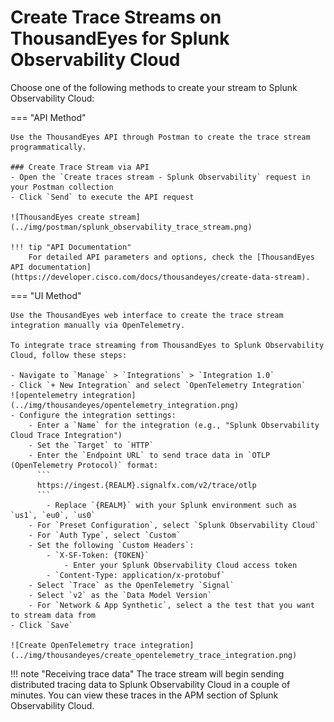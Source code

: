 # Create Trace Streams on ThousandEyes for Splunk Observability Cloud

Choose one of the following methods to create your stream to Splunk Observability Cloud:

=== "API Method"

    Use the ThousandEyes API through Postman to create the trace stream programmatically.
    
    ### Create Trace Stream via API
    - Open the `Create traces stream - Splunk Observability` request in your Postman collection
    - Click `Send` to execute the API request
    
    ![ThousandEyes create stream](../img/postman/splunk_observability_trace_stream.png)

    !!! tip "API Documentation"
        For detailed API parameters and options, check the [ThousandEyes API documentation](https://developer.cisco.com/docs/thousandeyes/create-data-stream).

=== "UI Method"

    Use the ThousandEyes web interface to create the trace stream integration manually via OpenTelemetry.
    
    To integrate trace streaming from ThousandEyes to Splunk Observability Cloud, follow these steps:
    
    - Navigate to `Manage` > `Integrations` > `Integration 1.0`
    - Click `+ New Integration` and select `OpenTelemetry Integration`
    ![opentelemetry integration](../img/thousandeyes/opentelemetry_integration.png)
    - Configure the integration settings:
        - Enter a `Name` for the integration (e.g., "Splunk Observability Cloud Trace Integration")
        - Set the `Target` to `HTTP`
        - Enter the `Endpoint URL` to send trace data in `OTLP (OpenTelemetry Protocol)` format:
          ```
          https://ingest.{REALM}.signalfx.com/v2/trace/otlp
          ```
            - Replace `{REALM}` with your Splunk environment such as `us1`, `eu0`, `us0`
        - For `Preset Configuration`, select `Splunk Observability Cloud`
        - For `Auth Type`, select `Custom`
        - Set the following `Custom Headers`:
            - `X-SF-Token: {TOKEN}`
                - Enter your Splunk Observability Cloud access token
            - `Content-Type: application/x-protobuf`
        - Select `Trace` as the OpenTelemetry `Signal`
        - Select `v2` as the `Data Model Version`
        - For `Network & App Synthetic`, select a the test that you want to stream data from
    - Click `Save`

    ![Create OpenTelemetry trace integration](../img/thousandeyes/create_opentelemetry_trace_integration.png)


!!! note "Receiving trace data"
    The trace stream will begin sending distributed tracing data to Splunk Observability Cloud in a couple of minutes. You can view these traces in the APM section of Splunk Observability Cloud.
